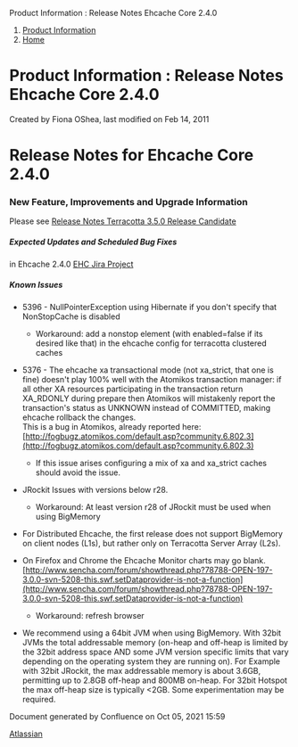 Product Information : Release Notes Ehcache Core 2.4.0  

1.  [Product Information](index)
2.  [Home](Home)

Product Information : Release Notes Ehcache Core 2.4.0
======================================================

Created by Fiona OShea, last modified on Feb 14, 2011

Release Notes for Ehcache Core 2.4.0
====================================

### New Feature, Improvements and Upgrade Information

Please see [Release Notes Terracotta 3.5.0 Release Candidate](Release-Notes-Terracotta-3.5.0-Release-Candidate)

##### Expected Updates and Scheduled Bug Fixes

in Ehcache 2.4.0 [EHC Jira Project](https://jira.terracotta.org/jira/browse/EHC#selectedTab=com.atlassian.jira.plugin.system.project%3Achangelog-panel)

##### Known Issues

*   5396 - NullPointerException using Hibernate if you don't specify that NonStopCache is disabled
    *   Workaround: add a nonstop element (with enabled=false if its desired like that) in the ehcache config for terracotta clustered caches
*   5376 - The ehcache xa transactional mode (not xa\_strict, that one is fine) doesn't play 100% well with the Atomikos transaction manager: if all other XA resources participating in the transaction return XA\_RDONLY during prepare then Atomikos will mistakenly report the transaction's status as UNKNOWN instead of COMMITTED, making ehcache rollback the changes.  
    This is a bug in Atomikos, already reported here: [http://fogbugz.atomikos.com/default.asp?community.6.802.3](http://fogbugz.atomikos.com/default.asp?community.6.802.3)
    *   If this issue arises configuring a mix of xa and xa\_strict caches should avoid the issue.

*   JRockit Issues with versions below r28.
    *   Workaround: At least version r28 of JRockit must be used when using BigMemory
*   For Distributed Ehcache, the first release does not support BigMemory on client nodes (L1s), but rather only on Terracotta Server Array (L2s).
*   On Firefox and Chrome the Ehcache Monitor charts may go blank. [http://www.sencha.com/forum/showthread.php?78788-OPEN-197-3.0.0-svn-5208-this.swf.setDataprovider-is-not-a-function](http://www.sencha.com/forum/showthread.php?78788-OPEN-197-3.0.0-svn-5208-this.swf.setDataprovider-is-not-a-function)
    *   Workaround: refresh browser
*   We recommend using a 64bit JVM when using BigMemory. With 32bit JVMs the total addressable memory (on-heap and off-heap is limited by the 32bit address space AND some JVM version specific limits that vary depending on the operating system they are running on). For Example with 32bit JRockit, the max addressable memory is about 3.6GB, permitting up to 2.8GB off-heap and 800MB on-heap. For 32bit Hotspot the max off-heap size is typically <2GB. Some experimentation may be required.

Document generated by Confluence on Oct 05, 2021 15:59

[Atlassian](http://www.atlassian.com/)